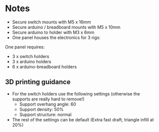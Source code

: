 # Notes

- Secure switch mounts with M5 x 16mm
- Secure arduino / breadboard mounts with M5 x 10mm
- Secure arduino to holder with M3 x 6mm
- One panel houses the electronics for 3 rigs:

One panel requires:
- 3 x switch holders
- 3 x arduino holders
- 6 x arduino-breadboard holders

## 3D printing guidance
- For the switch holders use the following settings (otherwise the supports are really hard to remove!)
    - Support overhang angle: 60
    - Support density: 50%
    - Support structure: normal
- The rest of the settings can be default (Extra fast draft, triangle infill at 20%)
